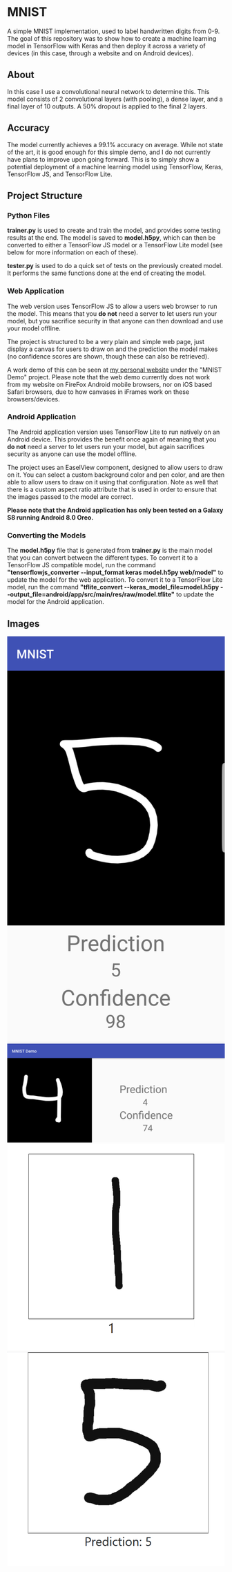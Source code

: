 # MNIST
A simple MNIST implementation, used to label handwritten digits from 0-9. The goal of this repository was to show how to create a machine learning model in TensorFlow with Keras and then deploy it across a variety of devices (in this case, through a website and on Android devices).

## About
In this case I use a convolutional neural network to determine this. This model consists of 2 convolutional layers (with pooling), a dense layer, and a final layer of 10 outputs. A 50% dropout is applied to the final 2 layers.

## Accuracy
The model currently achieves a 99.1% accuracy on average. While not state of the art, it is good enough for this simple demo, and I do not currently have plans to improve upon going forward. This is to simply show a potential deployment of a machine learning model using TensorFlow, Keras, TensorFlow JS, and TensorFlow Lite.

## Project Structure
### Python Files
**trainer.py** is used to create and train the model, and provides some testing results at the end. The model is saved to **model.h5py**, which can then be converted to either a TensorFlow JS model or a TensorFlow Lite model (see below for more information on each of these).

**tester.py** is used to do a quick set of tests on the previously created model. It performs the same functions done at the end of creating the model.

### Web Application
The web version uses TensorFlow JS to allow a users web browser to run the model. This means that you **do not** need a server to let users run your model, but you sacrifice security in that anyone can then download and use your model offline.

The project is structured to be a very plain and simple web page, just display a canvas for users to draw on and the prediction the model makes (no confidence scores are shown, though these can also be retrieved).

A work demo of this can be seen at [my personal website](https://www.geraldmcalister.com/projects.html) under the "MNIST Demo" project. Please note that the web demo currently does not work from my website on FireFox Android mobile browsers, nor on iOS based Safari browsers, due to how canvases in iFrames work on these browsers/devices.

### Android Application
The Android application version uses TensorFlow Lite to run natively on an Android device. This provides the benefit once again of meaning that you **do not** need a server to let users run your model, but again sacrifices security as anyone can use the model offline.

The project uses an EaselView component, designed to allow users to draw on it. You can select a custom background color and pen color, and are then able to allow users to draw on it using that configuration. Note as well that there is a custom aspect ratio attribute that is used in order to ensure that the images passed to the model are correct.

**Please note that the Android application has only been tested on a Galaxy S8 running Android 8.0 Oreo.**

### Converting the Models
The **model.h5py** file that is generated from **trainer.py** is the main model that you can convert between the different types. To convert it to a TensorFlow JS compatible model, run the command **"tensorflowjs\_converter --input\_format keras model.h5py web/model"** to update the model for the web application. To convert it to a TensorFlow Lite model, run the command **"tflite\_convert --keras\_model\_file=model.h5py --output\_file=android/app/src/main/res/raw/model.tflite"** to update the model for the Android application.

## Images
![Android Screenshot 1](/screenshots/mnist-android-1.png?raw=true "Android Screenshot 1")
![Android Screenshot 2](/screenshots/mnist-android-2.png?raw=true "Android Screenshot 2")
![Web Screenshot 1](/screenshots/mnist-web-1.png?raw=true "Web Screenshot 1")
![Web Screenshot 2](/screenshots/mnist-web-2.png?raw=true "Web Screenshot 2")
